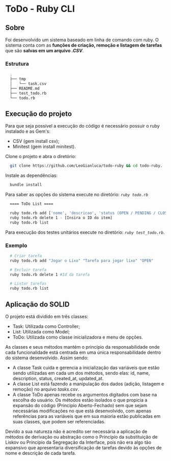 
# ToDo - Ruby CLI

## Sobre

Foi desenvolvido um sistema baseado em linha de comando com ruby. O sistema conta com as **funções de criação, remoção e listagem de tarefas** que são **salvas em um arquivo *.CSV***.

### Estrutura

```bash
  .
  ├── tmp
  │   └── task.csv
  ├── README.md
  ├── test_todo.rb
  └── todo.rb
```

## Execução do projeto

Para que seja possível a execução do código é necessário possuir o ruby instalado e as Gem's:

- CSV (gem install csv);
- Minitest (gem install minitest).

Clone o projeto e abra o diretório:

```bash
  git clone https://github.com/LeoGianluca/todo-ruby && cd todo-ruby.
```

Instale as dependências:

```bash
  bundle install
```

Para saber as opções do sistema execute no diretório: *`ruby todo.rb`*

```bash
  ==== ToDo List ====

  ruby todo.rb add ['nome', 'descricao', 'status (OPEN / PENDING / CLOSE)']
  ruby todo.rb delete 1 - [Insira o ID do item]
  ruby todo.rb list
```

Para execução dos testes unitários execute no diretório: *`ruby test_todo.rb`*.

### Exemplo

```bash
  # Criar tarefa
  ruby todo.rb add "Jogar o Lixo" "Tarefa para jogar lixo" "OPEN"
```

```bash
  # Excluir tarefa
  ruby todo.rb delete 1 #Id da tarefa
```

```bash
  # Listar tarefas
  ruby todo.rb list
```


## Aplicação do SOLID

O projeto está dividido em três classes:

- Task: Utilizada como Controller;
- List: Utilizada como Model;
- ToDo: Utilizada como classe inicializadora e menu de opções.

As classes e seus métodos mantém o princípio da responsabilidade onde cada funcionalidade está centrada em uma única responsabilidade dentro do sistema desenvolvido. Assim sendo:
- A classe Task cuida e gerencia a inicialização das variáveis que estão sendo utilizadas em cada um dos métodos, sendo elas: id, name, description, status, created_at, updated_at.
- A classe List está fazendo a manipulação dos dados (adição, listagem e remoção) no arquivo *tasks.csv*.
- A classe ToDo apenas recebe os argumentos digitados com base na escolha do usuário.
Os métodos estão isolados o que propicia a expansão do código (Princípio Aberto-Fechado) sem que sejam necessárias modificações no que está desenvolvido, com apenas referências para as variáveis que em sua maioria estão publicadas em suas classes, que podem ser referenciadas. 

Devido a sua natureza não é acredito ser necessária a aplicação de métodos de derivação ou abstração como o Princípio da substituição de Liskov ou Princípio da Segregação da Interface, pois não era algo tão expansivo que apresentaria diversificação de tarefas devido às opções de nome e descrição de cada tarefa.
